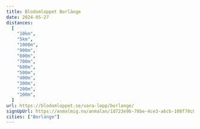 ```yaml
---
title: Blodomloppet Borlänge
date: 2024-05-27
distances:
  [
    "10km",
    "5km",
    "1000m",
    "900m",
    "800m",
    "700m",
    "600m",
    "500m",
    "400m",
    "300m",
    "200m",
    "100m",
  ]
url: https://blodomloppet.se/vara-lopp/borlange/
signUpUrl: https://anmalmig.nu/anmalan/1d723e9b-78be-4ce3-a6cb-108f78c8b484/
cities: ["Borlänge"]
---
```


